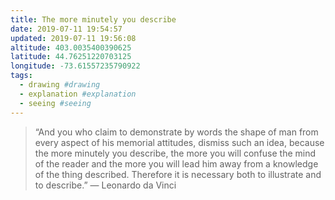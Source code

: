 ```yaml
---
title: The more minutely you describe
date: 2019-07-11 19:54:57
updated: 2019-07-11 19:56:08
altitude: 403.0035400390625
latitude: 44.76251220703125
longitude: -73.61557235790922
tags:
  - drawing #drawing
  - explanation #explanation
  - seeing #seeing
---
```

> “And you who claim to demonstrate by words the shape of man from every aspect of his memorial attitudes, dismiss such an idea, because the more minutely you describe, the more you will confuse the mind of the reader and the more you will lead him away from a knowledge of the thing described. Therefore it is necessary both to illustrate and to describe.”
> — Leonardo da Vinci